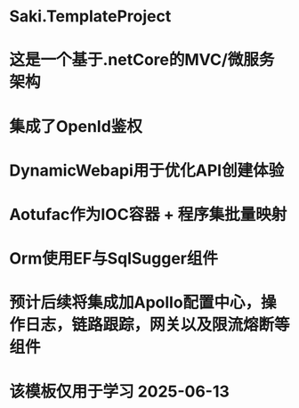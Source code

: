 # Saki.TemplateProject
# 这是一个基于.netCore的MVC/微服务架构
# 集成了OpenId鉴权
# DynamicWebapi用于优化API创建体验
# Aotufac作为IOC容器 + 程序集批量映射
# Orm使用EF与SqlSugger组件
# 预计后续将集成加Apollo配置中心，操作日志，链路跟踪，网关以及限流熔断等组件
# 该模板仅用于学习 2025-06-13
